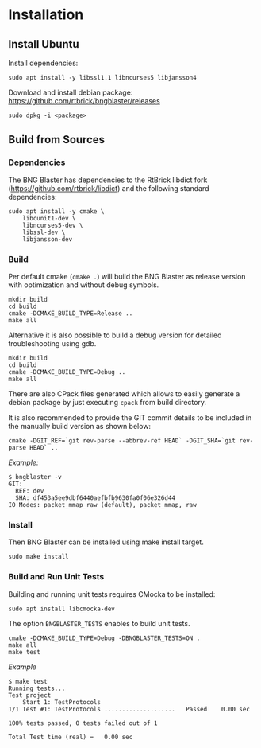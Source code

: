 # Installation

## Install Ubuntu

Install dependencies:
```
sudo apt install -y libssl1.1 libncurses5 libjansson4
```

Download and install debian package:
https://github.com/rtbrick/bngblaster/releases

```
sudo dpkg -i <package>
```

## Build from Sources

### Dependencies

The BNG Blaster has dependencies to the RtBrick libdict fork 
(https://github.com/rtbrick/libdict) and the following standard 
dependencies: 
```
sudo apt install -y cmake \
    libcunit1-dev \
    libncurses5-dev \
    libssl-dev \
    libjansson-dev
```

### Build

Per default cmake (`cmake .`) will build the BNG Blaster as release 
version with optimization and without debug symbols. 
```
mkdir build
cd build
cmake -DCMAKE_BUILD_TYPE=Release ..
make all
```

Alternative it is also possible to build a debug
version for detailed troubleshooting using gdb. 
```
mkdir build
cd build
cmake -DCMAKE_BUILD_TYPE=Debug ..
make all
```

There are also CPack files generated which allows to easily generate a debian
package by just executing `cpack` from build directory. 

It is also recommended to provide the GIT commit details to be included in the 
manually build version as shown below:
```
cmake -DGIT_REF=`git rev-parse --abbrev-ref HEAD` -DGIT_SHA=`git rev-parse HEAD` ..
```

*Example:*
```
$ bngblaster -v
GIT:
  REF: dev
  SHA: df453a5ee9dbf6440aefbfb9630fa0f06e326d44
IO Modes: packet_mmap_raw (default), packet_mmap, raw
```

### Install 

Then BNG Blaster can be installed using make install target.  
```
sudo make install
```

### Build and Run Unit Tests

Building and running unit tests requires CMocka to be installed:
```
sudo apt install libcmocka-dev
```

The option `BNGBLASTER_TESTS` enables to build unit tests. 
```
cmake -DCMAKE_BUILD_TYPE=Debug -DBNGBLASTER_TESTS=ON .
make all
make test
```

*Example*
```
$ make test
Running tests...
Test project
    Start 1: TestProtocols
1/1 Test #1: TestProtocols ....................   Passed    0.00 sec

100% tests passed, 0 tests failed out of 1

Total Test time (real) =   0.00 sec
```
